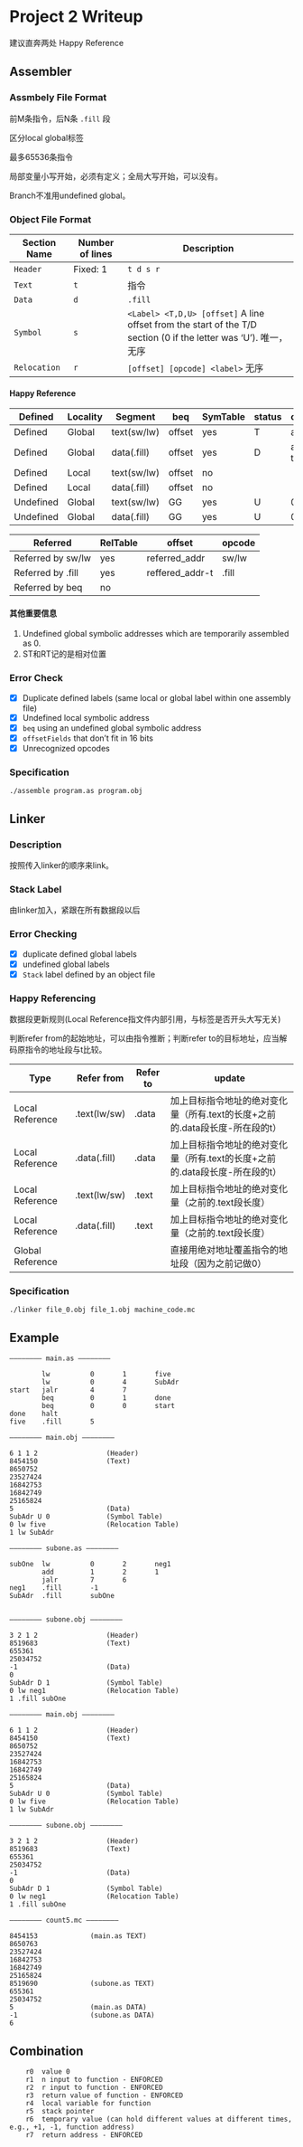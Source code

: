 # Project 2 Writeup

建议直奔两处 Happy Reference 

## Assembler

### Assmbely File Format

前M条指令，后N条 `.fill` 段

区分local global标签

最多65536条指令

局部变量小写开始，必须有定义；全局大写开始，可以没有。

Branch不准用undefined global。

### Object File Format

| Section Name | Number of lines | Description                                                                                                      |
| ------------ | --------------- | ---------------------------------------------------------------------------------------------------------------- |
| `Header`     | Fixed: 1        | `t d s r`                                                                                                        |
| `Text`       | `t`             | 指令                                                                                                             |
| `Data`       | `d`             | `.fill`                                                                                                          |
| `Symbol`     | `s`             | `<Label> <T,D,U> [offset]` A line offset from the start of the T/D section (0 if the letter was ‘U’). 唯一，无序 |
| `Relocation` | `r`             | `[offset] [opcode] <label>` 无序                                                                                 |

#### Happy Reference

| Defined   | Locality | Segment     | beq    | SymTable | status | offset |
| --------- | -------- | ----------- | ------ | -------- | ------ | ------ |
| Defined   | Global   | text(sw/lw) | offset | yes      | T      | addr   |
| Defined   | Global   | data(.fill) | offset | yes      | D      | addr-t |
| Defined   | Local    | text(sw/lw) | offset | no       |        |        |
| Defined   | Local    | data(.fill) | offset | no       |        |        |
| Undefined | Global   | text(sw/lw) | GG     | yes      | U      | 0      |
| Undefined | Global   | data(.fill) | GG     | yes      | U      | 0      |

| Referred          | RelTable | offset          | opcode |
| ----------------- | -------- | --------------- | ------ |
| Referred by sw/lw | yes      | referred_addr   | sw/lw  |
| Referred by .fill | yes      | reffered_addr-t | .fill  |
| Referred by beq   | no       |                 |        |



#### 其他重要信息

1.  Undefined global symbolic addresses which are temporarily assembled as 0.
2.  ST和RT记的是相对位置

### Error Check

-   [x] Duplicate defined labels (same local or global label within one assembly file)
-   [x] Undefined local symbolic address
-   [x] `beq` using an undefined global symbolic address
-   [x] `offsetFields` that don’t fit in 16 bits
-   [x] Unrecognized opcodes

### Specification

`./assemble program.as program.obj`

## Linker

### Description

按照传入linker的顺序来link。

### Stack Label

由linker加入，紧跟在所有数据段以后

### Error Checking

-   [x] duplicate defined global labels
-   [x] undefined global labels
-   [x] `Stack` label defined by an object file

### Happy Referencing

数据段更新规则(Local Reference指文件内部引用，与标签是否开头大写无关)

判断refer from的起始地址，可以由指令推断；判断refer to的目标地址，应当解码原指令的地址段与t比较。

| Type             | Refer from   | Refer to | update                                                                      |
| ---------------- | ------------ | -------- | --------------------------------------------------------------------------- |
| Local Reference  | .text(lw/sw) | .data    | 加上目标指令地址的绝对变化量（所有.text的长度+之前的.data段长度-所在段的t） |
| Local Reference  | .data(.fill) | .data    | 加上目标指令地址的绝对变化量（所有.text的长度+之前的.data段长度-所在段的t） |
| Local Reference  | .text(lw/sw) | .text    | 加上目标指令地址的绝对变化量（之前的.text段长度）                           |
| Local Reference  | .data(.fill) | .text    | 加上目标指令地址的绝对变化量（之前的.text段长度）                           |
| Global Reference |              |          | 直接用绝对地址覆盖指令的地址段（因为之前记做0）                             |

### Specification

`./linker file_0.obj file_1.obj machine_code.mc`


## Example

```
–––––––– main.as ––––––––

        lw          0       1       five
        lw          0       4       SubAdr
start   jalr        4       7               
        beq         0       1       done
        beq         0       0       start
done    halt
five    .fill       5

–––––––– main.obj ––––––––

6 1 1 2                 (Header)
8454150                 (Text)
8650752
23527424
16842753
16842749
25165824
5                       (Data)
SubAdr U 0              (Symbol Table)
0 lw five               (Relocation Table)
1 lw SubAdr

```

```
–––––––– subone.as ––––––––

subOne  lw          0       2       neg1
        add         1       2       1         
        jalr        7       6
neg1    .fill       -1
SubAdr  .fill       subOne


–––––––– subone.obj ––––––––

3 2 1 2                 (Header)
8519683                 (Text)
655361
25034752
-1                      (Data)
0
SubAdr D 1              (Symbol Table)
0 lw neg1               (Relocation Table)
1 .fill subOne
```

```
–––––––– main.obj ––––––––

6 1 1 2                 (Header)
8454150                 (Text)
8650752
23527424
16842753
16842749
25165824
5                       (Data)
SubAdr U 0              (Symbol Table)
0 lw five               (Relocation Table)
1 lw SubAdr

–––––––– subone.obj ––––––––

3 2 1 2                 (Header)
8519683                 (Text)
655361
25034752
-1                      (Data)
0
SubAdr D 1              (Symbol Table)
0 lw neg1               (Relocation Table)
1 .fill subOne

–––––––– count5.mc ––––––––

8454153             (main.as TEXT)
8650763
23527424
16842753
16842749
25165824
8519690             (subone.as TEXT)
655361
25034752
5                   (main.as DATA)
-1                  (subone.as DATA)
6

```

## Combination

        r0  value 0
        r1  n input to function - ENFORCED
        r2  r input to function - ENFORCED
        r3  return value of function - ENFORCED
        r4  local variable for function
        r5  stack pointer
        r6  temporary value (can hold different values at different times, e.g., +1, -1, function address)
        r7  return address - ENFORCED

